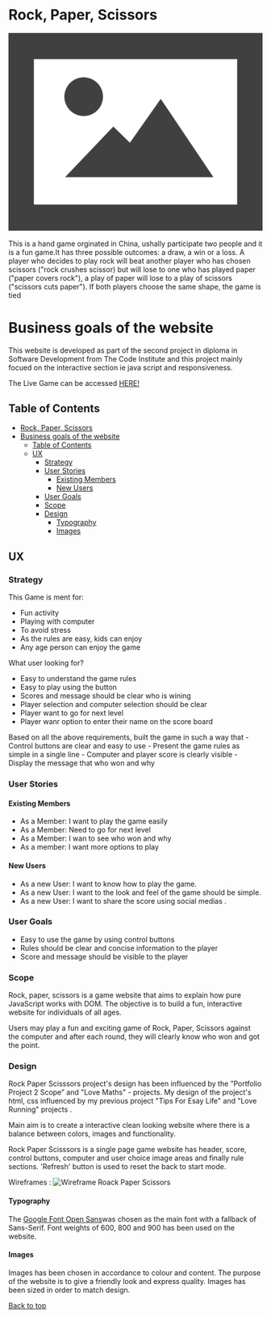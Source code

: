 # Rock, Paper, Scissors
![Responsive screenshot](assets/images/no-image.png)

This is a hand game orginated in China, ushally participate two people and it is a fun game.It has three possible outcomes: a draw, a win or a loss. A player who decides to play rock will beat another player who has chosen scissors ("rock crushes scissor) but will lose to one who has played paper ("paper covers rock"), a play of paper will lose to a play of scissors ("scissors cuts paper"). If both players choose the same shape, the game is tied

# Business goals of the website 
This website is developed as part of the second project in diploma in Software Development from The Code Institute and this project mainly focued on the interactive section ie java script and responsiveness.

The Live Game can be accessed [HERE!](https://bijokmathew.github.io/Rock-Paper-Scissors/)
<br>

## Table of Contents
- [Rock, Paper, Scissors](#rock-paperscissors)
- [Business goals of the website](#business-goals-of-the-website)
  - [Table of Contents](#table-of-contents)
  - [UX](#ux)
    - [Strategy](#strategy)
    - [User Stories](#user-stories)
      - [Existing Members](#existing-members)
      - [New Users](#new-users)
    - [User Goals](#user-goals)
    - [Scope](#scope)
    - [Design](#design)
      - [Typography](#typography)
      - [Images](#images)

## UX

### Strategy

This Game is ment for:

 - Fun activity 
 - Playing with computer
 - To avoid stress
 - As the rules are easy, kids can enjoy
 - Any age person can enjoy the game 

What user looking for?
 - Easy to understand the game rules
 - Easy to play using the button
 - Scores and message should be clear who is wining
 - Player selection and computer selection should be clear
 - Player want to go for next level
 - Player wanr option to enter their name on the score board

  Based on all the above requirements, built the game in such a way that 
    - Control buttons are clear and easy to use
    - Present the game rules as simple in a single line 
    - Computer and player score is clearly visible 
    - Display the message that who won and why

### User Stories

#### Existing Members

 - As a Member: I want to play the game easily
 - As a Member: Need to go for next level
 - As a Member: I wan to see who won and why
 - As a member: I want more options to play 

#### New Users

 - As a new User: I want to know how to play the game.
 - As a new User: I want to the look and feel of the game should be simple.
 - As a new User: I want to share the score using social medias .

### User Goals

 - Easy to use the game by using control buttons
 - Rules should be clear and concise information to the player 
 - Score and message should be visible to the player

### Scope
Rock, paper, scissors is a game website that aims to explain how pure JavaScript works with DOM. The objective is to build a fun, interactive website for individuals of all ages.

Users may play a fun and exciting game of Rock, Paper, Scissors against the computer and after each round, they will clearly know who won and got the point.

### Design
 Rock Paper Scisssors project's design has been influenced by the ”Portfolio Project 2 Scope” and "Love Maths" - projects.
 My design of the project's html, css influenced by my previous project "Tips For Esay Life" and "Love Running" projects .

 Main aim is to create a interactive clean looking website where there is a balance between colors, images and functionality.

 Rock Paper Scisssors is a single page game website has header, score, control buttons, computer and user choice image areas and finally rule sections. 'Refresh' button is used to reset the back to start mode. 

 Wireframes : 
    ![Wireframe Roack Paper Scissors](assets/images/readme-images/)
  
#### Typography

The [Google Font Open Sans]('https://fonts.googleapis.com/css2?family=Rokkitt&display=swap')was chosen as the main font with a fallback of Sans-Serif. Font weights of 600, 800 and 900 has been used on the website.

#### Images

Images has been chosen in accordance to colour and content. The purpose of the website is to give a friendly look and express quality. Images has been sized in order to match design.

[Back to top](#rock-paper-scissors)


